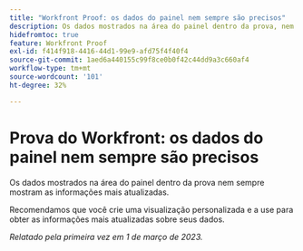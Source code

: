 ```yaml
---
title: "Workfront Proof: os dados do painel nem sempre são precisos"
description: Os dados mostrados na área do painel dentro da prova, nem sempre mostram as informações mais atualizadas. Recomenda-se criar uma visualização personalizada e usá-la para obter as informações mais atualizadas sobre os dados.
hidefromtoc: true
feature: Workfront Proof
exl-id: f414f918-4416-44d1-99e9-afd75f4f40f4
source-git-commit: 1aed6a440155c99f8ce0b0f42c44dd9a3c660af4
workflow-type: tm+mt
source-wordcount: '101'
ht-degree: 32%

---
```


# Prova do Workfront: os dados do painel nem sempre são precisos

Os dados mostrados na área do painel dentro da prova nem sempre mostram as informações mais atualizadas.

Recomendamos que você crie uma visualização personalizada e a use para obter as informações mais atualizadas sobre seus dados.

_Relatado pela primeira vez em 1 de março de 2023._
